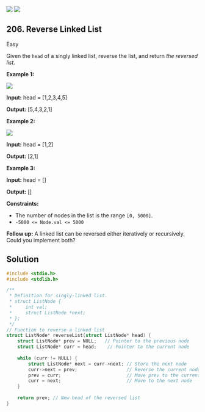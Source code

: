 [![](https://img.shields.io/github/stars/LeetCode-in-C/LeetCode-in-C?label=Stars&style=flat-square)](https://github.com/LeetCode-in-C/LeetCode-in-C)
[![](https://img.shields.io/github/forks/LeetCode-in-C/LeetCode-in-C?label=Fork%20me%20on%20GitHub%20&style=flat-square)](https://github.com/LeetCode-in-C/LeetCode-in-C/fork)

## 206\. Reverse Linked List

Easy

Given the `head` of a singly linked list, reverse the list, and return _the reversed list_.

**Example 1:**

![](https://assets.leetcode.com/uploads/2021/02/19/rev1ex1.jpg)

**Input:** head = [1,2,3,4,5]

**Output:** [5,4,3,2,1]

**Example 2:**

![](https://assets.leetcode.com/uploads/2021/02/19/rev1ex2.jpg)

**Input:** head = [1,2]

**Output:** [2,1]

**Example 3:**

**Input:** head = []

**Output:** []

**Constraints:**

*   The number of nodes in the list is the range `[0, 5000]`.
*   `-5000 <= Node.val <= 5000`

**Follow up:** A linked list can be reversed either iteratively or recursively. Could you implement both?

## Solution

```c
#include <stdio.h>
#include <stdlib.h>

/**
 * Definition for singly-linked list.
 * struct ListNode {
 *     int val;
 *     struct ListNode *next;
 * };
 */
// Function to reverse a linked list
struct ListNode* reverseList(struct ListNode* head) {
    struct ListNode* prev = NULL;   // Pointer to the previous node
    struct ListNode* curr = head;    // Pointer to the current node
    
    while (curr != NULL) {
        struct ListNode* next = curr->next; // Store the next node
        curr->next = prev;                  // Reverse the current node's pointer
        prev = curr;                        // Move prev to the current node
        curr = next;                        // Move to the next node
    }
    
    return prev; // New head of the reversed list
}
```
